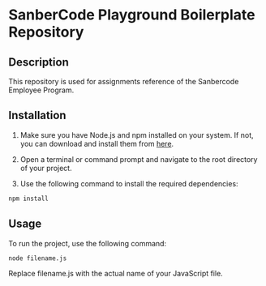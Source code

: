 # SanberCode Playground Boilerplate Repository

## Description

This repository is used for assignments reference of the Sanbercode Employee Program.

## Installation

1. Make sure you have Node.js and npm installed on your system. If not, you can download and install them from [here](https://nodejs.org/).

2. Open a terminal or command prompt and navigate to the root directory of your project.

3. Use the following command to install the required dependencies:

```bash
npm install
```

## Usage
To run the project, use the following command:

```bash
node filename.js
```

Replace filename.js with the actual name of your JavaScript file.
